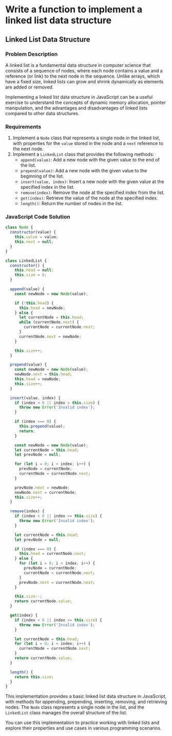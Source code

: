 # Write a function to implement a linked list data structure

## Linked List Data Structure

### Problem Description
A linked list is a fundamental data structure in computer science that consists of a sequence of nodes, where each node contains a value and a reference (or link) to the next node in the sequence. Unlike arrays, which have a fixed size, linked lists can grow and shrink dynamically as elements are added or removed.

Implementing a linked list data structure in JavaScript can be a useful exercise to understand the concepts of dynamic memory allocation, pointer manipulation, and the advantages and disadvantages of linked lists compared to other data structures.

### Requirements
1. Implement a `Node` class that represents a single node in the linked list, with properties for the `value` stored in the node and a `next` reference to the next node.
2. Implement a `LinkedList` class that provides the following methods:
   - `append(value)`: Add a new node with the given value to the end of the list.
   - `prepend(value)`: Add a new node with the given value to the beginning of the list.
   - `insert(value, index)`: Insert a new node with the given value at the specified index in the list.
   - `remove(index)`: Remove the node at the specified index from the list.
   - `get(index)`: Retrieve the value of the node at the specified index.
   - `length()`: Return the number of nodes in the list.

### JavaScript Code Solution

```javascript
class Node {
  constructor(value) {
    this.value = value;
    this.next = null;
  }
}

class LinkedList {
  constructor() {
    this.head = null;
    this.size = 0;
  }

  append(value) {
    const newNode = new Node(value);

    if (!this.head) {
      this.head = newNode;
    } else {
      let currentNode = this.head;
      while (currentNode.next) {
        currentNode = currentNode.next;
      }
      currentNode.next = newNode;
    }

    this.size++;
  }

  prepend(value) {
    const newNode = new Node(value);
    newNode.next = this.head;
    this.head = newNode;
    this.size++;
  }

  insert(value, index) {
    if (index < 0 || index > this.size) {
      throw new Error('Invalid index');
    }

    if (index === 0) {
      this.prepend(value);
      return;
    }

    const newNode = new Node(value);
    let currentNode = this.head;
    let prevNode = null;

    for (let i = 0; i < index; i++) {
      prevNode = currentNode;
      currentNode = currentNode.next;
    }

    prevNode.next = newNode;
    newNode.next = currentNode;
    this.size++;
  }

  remove(index) {
    if (index < 0 || index >= this.size) {
      throw new Error('Invalid index');
    }

    let currentNode = this.head;
    let prevNode = null;

    if (index === 0) {
      this.head = currentNode.next;
    } else {
      for (let i = 0; i < index; i++) {
        prevNode = currentNode;
        currentNode = currentNode.next;
      }
      prevNode.next = currentNode.next;
    }

    this.size--;
    return currentNode.value;
  }

  get(index) {
    if (index < 0 || index >= this.size) {
      throw new Error('Invalid index');
    }

    let currentNode = this.head;
    for (let i = 0; i < index; i++) {
      currentNode = currentNode.next;
    }
    return currentNode.value;
  }

  length() {
    return this.size;
  }
}
```

This implementation provides a basic linked list data structure in JavaScript, with methods for appending, prepending, inserting, removing, and retrieving nodes. The `Node` class represents a single node in the list, and the `LinkedList` class manages the overall structure of the list.

You can use this implementation to practice working with linked lists and explore their properties and use cases in various programming scenarios.